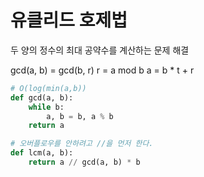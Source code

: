 # 유클리드 호제법
두 양의 정수의 최대 공약수를 계산하는 문제 해결

gcd(a, b) = gcd(b, r)
r = a mod b
a = b * t + r


```python
# O(log(min(a,b))
def gcd(a, b):
    while b:
        a, b = b, a % b
    return a

# 오버플로우를 안하려고 //을 먼저 한다.
def lcm(a, b):
    return a // gcd(a, b) * b
```

